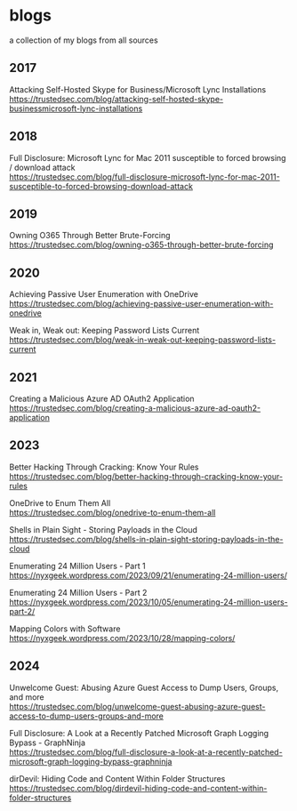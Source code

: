 # blogs

a collection of my blogs from all sources

## 2017
Attacking Self-Hosted Skype for Business/Microsoft Lync Installations  
https://trustedsec.com/blog/attacking-self-hosted-skype-businessmicrosoft-lync-installations

## 2018
Full Disclosure: Microsoft Lync for Mac 2011 susceptible to forced browsing / download attack  
https://trustedsec.com/blog/full-disclosure-microsoft-lync-for-mac-2011-susceptible-to-forced-browsing-download-attack


## 2019
Owning O365 Through Better Brute-Forcing  
https://trustedsec.com/blog/owning-o365-through-better-brute-forcing


## 2020
Achieving Passive User Enumeration with OneDrive  
https://trustedsec.com/blog/achieving-passive-user-enumeration-with-onedrive


Weak in, Weak out: Keeping Password Lists Current  
https://trustedsec.com/blog/weak-in-weak-out-keeping-password-lists-current


## 2021
Creating a Malicious Azure AD OAuth2 Application  
https://trustedsec.com/blog/creating-a-malicious-azure-ad-oauth2-application


## 2023
Better Hacking Through Cracking: Know Your Rules  
https://trustedsec.com/blog/better-hacking-through-cracking-know-your-rules

OneDrive to Enum Them All  
https://trustedsec.com/blog/onedrive-to-enum-them-all

Shells in Plain Sight - Storing Payloads in the Cloud  
https://trustedsec.com/blog/shells-in-plain-sight-storing-payloads-in-the-cloud

Enumerating 24 Million Users - Part 1  
https://nyxgeek.wordpress.com/2023/09/21/enumerating-24-million-users/


Enumerating 24 Million Users - Part 2  
https://nyxgeek.wordpress.com/2023/10/05/enumerating-24-million-users-part-2/


Mapping Colors with Software  
https://nyxgeek.wordpress.com/2023/10/28/mapping-colors/


## 2024 
Unwelcome Guest: Abusing Azure Guest Access to Dump Users, Groups, and more  
https://trustedsec.com/blog/unwelcome-guest-abusing-azure-guest-access-to-dump-users-groups-and-more

Full Disclosure: A Look at a Recently Patched Microsoft Graph Logging Bypass - GraphNinja  
https://trustedsec.com/blog/full-disclosure-a-look-at-a-recently-patched-microsoft-graph-logging-bypass-graphninja

dirDevil: Hiding Code and Content Within Folder Structures  
https://trustedsec.com/blog/dirdevil-hiding-code-and-content-within-folder-structures
